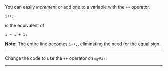 <div class="challenge-instructions basic-javascript"><div><section id="description">
<p>You can easily <dfn>increment</dfn> or add one to a variable with the <code>++</code> operator.</p>
<pre class="language-js"><code class="language-js">i<span class="token operator">++</span><span class="token punctuation">;</span>
</code></pre>
<p>is the equivalent of</p>
<pre class="language-js"><code class="language-js">i <span class="token operator">=</span> i <span class="token operator">+</span> <span class="token number">1</span><span class="token punctuation">;</span>
</code></pre>
<p><strong>Note:</strong> The entire line becomes <code>i++;</code>, eliminating the need for the equal sign.</p>
</section></div><hr/><div><section id="instructions">
<p>Change the code to use the <code>++</code> operator on <code>myVar</code>.</p>
</section></div><hr/></div>